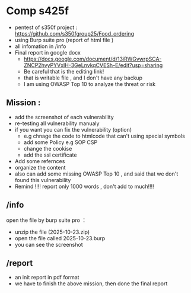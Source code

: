 # Comp s425f
- pentest of s350f project : https://github.com/s350fgroup25/Food_ordering
- using Burp suite pro (report of html file )
- all infomation in /info
- Final report in google docx 
  - https://docs.google.com/document/d/13iRWGvwrpSCA-ZNCP2hvyPYVxIH-3GeLnvkqCVESh-E/edit?usp=sharing 
  - Be careful that is the editing link!
  - that is writable file , and I don't have any backup 
  - I am using OWASP Top 10 to analyze the threat or risk
 
## Mission : 
- add the screenshot of each vulnerability
- re-testing all vulnerability manualy
- if you want you can fix the vulnerability (option)
  - e.g chnage the code to htmlcode that can't using special symbols
  - add some Policy e.g SOP CSP
  - change the cookise
  - add the ssl certificate
- Add some refernces
- organize the content
- also can add some missing OWASP Top 10 , and said that we don't found this vulnerability
- Remind !!!! report only 1000 words , don't add to much!!!!

## /info
open the file by burp suite pro ：　
- unzip the file (2025-10-23.zip)
- open the file called 2025-10-23.burp
- you can see the screenshot

## /report 
- an init report in pdf format
- we have to finish the above mission, then done the final report
